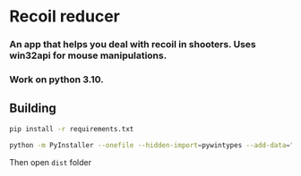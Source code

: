 # Recoil reducer

### An app that helps you deal with recoil in shooters. Uses win32api for mouse manipulations.

### Work on python 3.10.
 
## Building

```bash
pip install -r requirements.txt
```

```bash
python -m PyInstaller --onefile --hidden-import=pywintypes --add-data="./settings;settings" main.py
```

Then open `dist` folder
